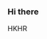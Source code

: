 ### Hi there 

<!--
**Suraj6119/Suraj6119** is a ✨ _special_ ✨ repository because its `README.md` (this file) appears on your GitHub profile.
-->
<!Doctype html>
<head>
  <title>
    My first repostiory.
  </title>
</head>
<body>
  <p style="align:center"> HKHR </p>
</body>
